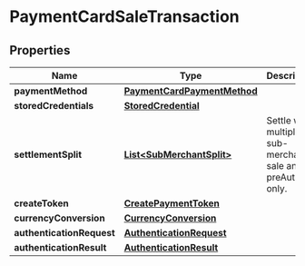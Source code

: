 

# PaymentCardSaleTransaction

## Properties

Name | Type | Description | Notes
------------ | ------------- | ------------- | -------------
**paymentMethod** | [**PaymentCardPaymentMethod**](PaymentCardPaymentMethod.md) |  | 
**storedCredentials** | [**StoredCredential**](StoredCredential.md) |  |  [optional]
**settlementSplit** | [**List&lt;SubMerchantSplit&gt;**](SubMerchantSplit.md) | Settle with multiple sub-merchants, sale and preAuth only. |  [optional]
**createToken** | [**CreatePaymentToken**](CreatePaymentToken.md) |  |  [optional]
**currencyConversion** | [**CurrencyConversion**](CurrencyConversion.md) |  |  [optional]
**authenticationRequest** | [**AuthenticationRequest**](AuthenticationRequest.md) |  |  [optional]
**authenticationResult** | [**AuthenticationResult**](AuthenticationResult.md) |  |  [optional]



